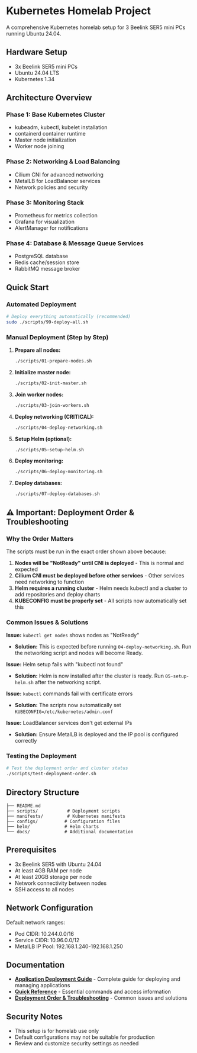 # Kubernetes Homelab Project

A comprehensive Kubernetes homelab setup for 3 Beelink SER5 mini PCs running Ubuntu 24.04.

## Hardware Setup
- 3x Beelink SER5 mini PCs
- Ubuntu 24.04 LTS
- Kubernetes 1.34

## Architecture Overview

### Phase 1: Base Kubernetes Cluster
- kubeadm, kubectl, kubelet installation
- containerd container runtime
- Master node initialization
- Worker node joining

### Phase 2: Networking & Load Balancing
- Cilium CNI for advanced networking
- MetalLB for LoadBalancer services
- Network policies and security

### Phase 3: Monitoring Stack
- Prometheus for metrics collection
- Grafana for visualization
- AlertManager for notifications

### Phase 4: Database & Message Queue Services
- PostgreSQL database
- Redis cache/session store
- RabbitMQ message broker

## Quick Start

### Automated Deployment
```bash
# Deploy everything automatically (recommended)
sudo ./scripts/99-deploy-all.sh
```

### Manual Deployment (Step by Step)

1. **Prepare all nodes:**
   ```bash
   ./scripts/01-prepare-nodes.sh
   ```

2. **Initialize master node:**
   ```bash
   ./scripts/02-init-master.sh
   ```

3. **Join worker nodes:**
   ```bash
   ./scripts/03-join-workers.sh
   ```

4. **Deploy networking (CRITICAL):**
   ```bash
   ./scripts/04-deploy-networking.sh
   ```

5. **Setup Helm (optional):**
   ```bash
   ./scripts/05-setup-helm.sh
   ```

6. **Deploy monitoring:**
   ```bash
   ./scripts/06-deploy-monitoring.sh
   ```

7. **Deploy databases:**
   ```bash
   ./scripts/07-deploy-databases.sh
   ```

## ⚠️ Important: Deployment Order & Troubleshooting

### Why the Order Matters
The scripts must be run in the exact order shown above because:

1. **Nodes will be "NotReady" until CNI is deployed** - This is normal and expected
2. **Cilium CNI must be deployed before other services** - Other services need networking to function
3. **Helm requires a running cluster** - Helm needs kubectl and a cluster to add repositories and deploy charts
4. **KUBECONFIG must be properly set** - All scripts now automatically set this

### Common Issues & Solutions

**Issue:** `kubectl get nodes` shows nodes as "NotReady"
- **Solution:** This is expected before running `04-deploy-networking.sh`. Run the networking script and nodes will become Ready.

**Issue:** Helm setup fails with "kubectl not found"
- **Solution:** Helm is now installed after the cluster is ready. Run `05-setup-helm.sh` after the networking script.

**Issue:** `kubectl` commands fail with certificate errors
- **Solution:** The scripts now automatically set `KUBECONFIG=/etc/kubernetes/admin.conf`

**Issue:** LoadBalancer services don't get external IPs
- **Solution:** Ensure MetalLB is deployed and the IP pool is configured correctly

### Testing the Deployment
```bash
# Test the deployment order and cluster status
./scripts/test-deployment-order.sh
```

## Directory Structure

```
├── README.md
├── scripts/           # Deployment scripts
├── manifests/         # Kubernetes manifests
├── configs/          # Configuration files
├── helm/             # Helm charts
└── docs/             # Additional documentation
```

## Prerequisites

- 3x Beelink SER5 with Ubuntu 24.04
- At least 4GB RAM per node
- At least 20GB storage per node
- Network connectivity between nodes
- SSH access to all nodes

## Network Configuration

Default network ranges:
- Pod CIDR: 10.244.0.0/16
- Service CIDR: 10.96.0.0/12
- MetalLB IP Pool: 192.168.1.240-192.168.1.250

## Documentation

- **[Application Deployment Guide](docs/APPLICATION_DEPLOYMENT_GUIDE.md)** - Complete guide for deploying and managing applications
- **[Quick Reference](docs/QUICK_REFERENCE.md)** - Essential commands and access information
- **[Deployment Order & Troubleshooting](docs/DEPLOYMENT_ORDER_FIXES.md)** - Common issues and solutions

## Security Notes

- This setup is for homelab use only
- Default configurations may not be suitable for production
- Review and customize security settings as needed

